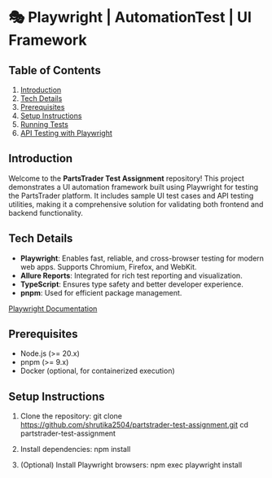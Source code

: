 # 🎭 Playwright | AutomationTest | UI Framework

## Table of Contents

1. [Introduction](#introduction)
2. [Tech Details](#tech-details)
3. [Prerequisites](#prerequisites)
4. [Setup Instructions](#setup-instructions)
5. [Running Tests](#running-tests)
6. [API Testing with Playwright](#api-testing-with-playwright)

## Introduction

Welcome to the **PartsTrader Test Assignment** repository! This project demonstrates a UI automation framework built using Playwright for testing the PartsTrader platform. It includes sample UI test cases and API testing utilities, making it a comprehensive solution for validating both frontend and backend functionality.

## Tech Details

- **Playwright**: Enables fast, reliable, and cross-browser testing for modern web apps. Supports Chromium, Firefox, and WebKit.
- **Allure Reports**: Integrated for rich test reporting and visualization.
- **TypeScript**: Ensures type safety and better developer experience.
- **pnpm**: Used for efficient package management.

[Playwright Documentation](https://playwright.dev/)

## Prerequisites

- Node.js (>= 20.x)
- pnpm (>= 9.x)
- Docker (optional, for containerized execution)

## Setup Instructions

1. Clone the repository:
   git clone https://github.com/shrutika2504/partstrader-test-assignment.git
   cd partstrader-test-assignment

2. Install dependencies:
    npm install

3. (Optional) Install Playwright browsers:
    npm exec playwright install
